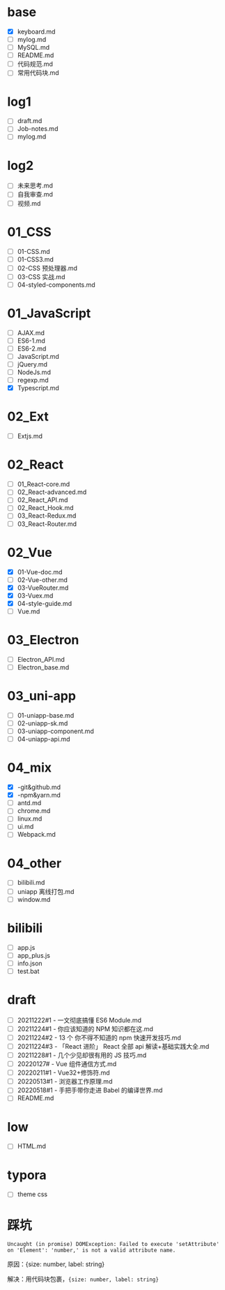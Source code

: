 # base

- [x] keyboard.md
- [ ] mylog.md
- [ ] MySQL.md
- [ ] README.md
- [ ] 代码规范.md
- [ ] 常用代码块.md

# log1

- [ ] draft.md
- [ ] Job-notes.md
- [ ] mylog.md

# log2

- [ ] 未来思考.md
- [ ] 自我审查.md
- [ ] 视频.md

# 01_CSS

- [ ] 01-CSS.md
- [ ] 01-CSS3.md
- [ ] 02-CSS 预处理器.md
- [ ] 03-CSS 实战.md
- [ ] 04-styled-components.md

# 01_JavaScript

- [ ] AJAX.md
- [ ] ES6-1.md
- [ ] ES6-2.md
- [ ] JavaScript.md
- [ ] jQuery.md
- [ ] NodeJs.md
- [ ] regexp.md
- [x] Typescript.md

# 02_Ext

- [ ] Extjs.md

# 02_React

- [ ] 01_React-core.md
- [ ] 02_React-advanced.md
- [ ] 02_React_API.md
- [ ] 02_React_Hook.md
- [ ] 03_React-Redux.md
- [ ] 03_React-Router.md

# 02_Vue

- [x] 01-Vue-doc.md
- [ ] 02-Vue-other.md
- [x] 03-VueRouter.md
- [x] 03-Vuex.md
- [x] 04-style-guide.md
- [ ] Vue.md

# 03_Electron

- [ ] Electron_API.md
- [ ] Electron_base.md

# 03_uni-app

- [ ] 01-uniapp-base.md
- [ ] 02-uniapp-sk.md
- [ ] 03-uniapp-component.md
- [ ] 04-uniapp-api.md

# 04_mix

- [x] -git&github.md
- [x] -npm&yarn.md
- [ ] antd.md
- [ ] chrome.md
- [ ] linux.md
- [ ] ui.md
- [ ] Webpack.md

# 04_other

- [ ] bilibili.md
- [ ] uniapp 离线打包.md
- [ ] window.md

# bilibili

- [ ] app.js
- [ ] app_plus.js
- [ ] info.json
- [ ] test.bat

# draft

- [ ] 20211222#1 - 一文彻底搞懂 ES6 Module.md
- [ ] 20211224#1 - 你应该知道的 NPM 知识都在这.md
- [ ] 20211224#2 - 13 个 你不得不知道的 npm 快速开发技巧.md
- [ ] 20211224#3 - 「React 进阶」 React 全部 api 解读+基础实践大全.md
- [ ] 20211228#1 - 几个少见却很有用的 JS 技巧.md
- [ ] 20220127# - Vue 组件通信方式.md
- [ ] 20220211#1 - Vue32+修饰符.md
- [ ] 20220513#1 - 浏览器工作原理.md
- [ ] 20220518#1 - 手把手带你走进 Babel 的编译世界.md
- [ ] README.md

# low

- [ ] HTML.md

# typora

- [ ] theme css

# 踩坑

```shell
Uncaught (in promise) DOMException: Failed to execute 'setAttribute' on 'Element': 'number,' is not a valid attribute name.
```

原因：{size: number, label: string}

解决：用代码块包裹，`{size: number, label: string}`
